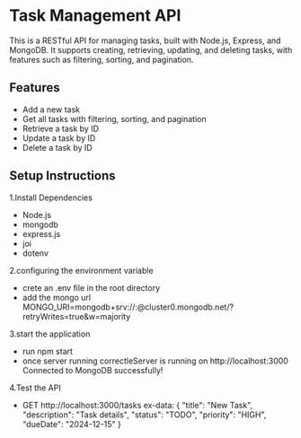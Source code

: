 # Task Management API

This is a RESTful API for managing tasks, built with Node.js, Express, and MongoDB. It supports creating, retrieving, updating, and deleting tasks, with features such as filtering, sorting, and pagination.

## Features
- Add a new task
- Get all tasks with filtering, sorting, and pagination
- Retrieve a task by ID
- Update a task by ID
- Delete a task by ID

## Setup Instructions


1.Install Dependencies 
- Node.js
- mongodb
- express.js
- joi 
- dotenv 

2.configuring the environment variable 
- crete an .env file in the root directory 
- add the mongo url MONGO_URI=mongodb+srv://<username>:<password>@cluster0.mongodb.net/<database-name>?retryWrites=true&w=majority 

3.start the application 
- run npm start 
-  once server running correctleServer is running on http://localhost:3000
   Connected to MongoDB successfully!

4.Test the  API 
- GET http://localhost:3000/tasks 
    ex-data: {
    "title": "New Task",
    "description": "Task details",
    "status": "TODO",
    "priority": "HIGH",
    "dueDate": "2024-12-15"
   }

